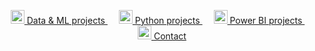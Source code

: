 <p align="center">
<a href="https://github.com/campos-Allan/data_and_ML_projects" target="_blank">
     <img align="side" width="22px" src="https://cdn-icons-png.flaticon.com/512/4365/4365945.png" /> Data & ML projects
  </a>&emsp;
<a href="https://github.com/campos-Allan/python_projects" target="_blank">
     <img align="side" width="22px" src="https://cdn.iconscout.com/icon/free/png-256/free-python-logo-icon-download-in-svg-png-gif-file-formats--programming-language-logos-icons-1720083.png?f=webp" /> Python projects
  </a>&emsp;
<a href="https://github.com/campos-Allan/bi_projects" target="_blank">
     <img align="side" width="22px" src="https://upload.wikimedia.org/wikipedia/commons/thumb/c/cf/New_Power_BI_Logo.svg/630px-New_Power_BI_Logo.svg.png" /> Power BI projects
  </a>&emsp;
<a href="https://www.linkedin.com/in/allan-camposs/" target="_blank">
     <img align="side" width="22px" src="https://cdn-icons-png.flaticon.com/512/174/174857.png" /> Contact
  </a>
</p>

